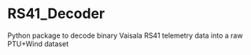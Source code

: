 # RS41_Decoder
Python package to decode binary Vaisala RS41 telemetry data into a raw PTU+Wind dataset
